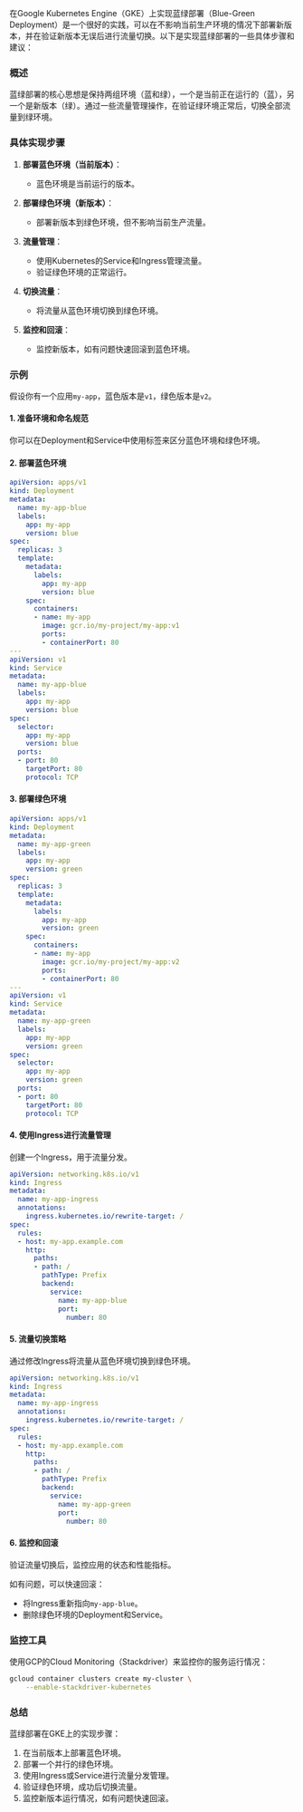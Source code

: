 在Google Kubernetes Engine（GKE）上实现蓝绿部署（Blue-Green Deployment）是一个很好的实践，可以在不影响当前生产环境的情况下部署新版本，并在验证新版本无误后进行流量切换。以下是实现蓝绿部署的一些具体步骤和建议：

### 概述

蓝绿部署的核心思想是保持两组环境（蓝和绿），一个是当前正在运行的（蓝），另一个是新版本（绿）。通过一些流量管理操作，在验证绿环境正常后，切换全部流量到绿环境。

### 具体实现步骤

1. **部署蓝色环境（当前版本）**：
   - 蓝色环境是当前运行的版本。

2. **部署绿色环境（新版本）**：
   - 部署新版本到绿色环境，但不影响当前生产流量。

3. **流量管理**：
   - 使用Kubernetes的Service和Ingress管理流量。
   - 验证绿色环境的正常运行。

4. **切换流量**：
   - 将流量从蓝色环境切换到绿色环境。

5. **监控和回滚**：
   - 监控新版本，如有问题快速回滚到蓝色环境。

### 示例

假设你有一个应用`my-app`，蓝色版本是`v1`，绿色版本是`v2`。

#### 1. 准备环境和命名规范

你可以在Deployment和Service中使用标签来区分蓝色环境和绿色环境。

#### 2. 部署蓝色环境

```yaml
apiVersion: apps/v1
kind: Deployment
metadata:
  name: my-app-blue
  labels:
    app: my-app
    version: blue
spec:
  replicas: 3
  template:
    metadata:
      labels:
        app: my-app
        version: blue
    spec:
      containers:
      - name: my-app
        image: gcr.io/my-project/my-app:v1
        ports:
        - containerPort: 80
---
apiVersion: v1
kind: Service
metadata:
  name: my-app-blue
  labels:
    app: my-app
    version: blue
spec:
  selector:
    app: my-app
    version: blue
  ports:
  - port: 80
    targetPort: 80
    protocol: TCP
```

#### 3. 部署绿色环境

```yaml
apiVersion: apps/v1
kind: Deployment
metadata:
  name: my-app-green
  labels:
    app: my-app
    version: green
spec:
  replicas: 3
  template:
    metadata:
      labels:
        app: my-app
        version: green
    spec:
      containers:
      - name: my-app
        image: gcr.io/my-project/my-app:v2
        ports:
        - containerPort: 80
---
apiVersion: v1
kind: Service
metadata:
  name: my-app-green
  labels:
    app: my-app
    version: green
spec:
  selector:
    app: my-app
    version: green
  ports:
  - port: 80
    targetPort: 80
    protocol: TCP
```

#### 4. 使用Ingress进行流量管理

创建一个Ingress，用于流量分发。

```yaml
apiVersion: networking.k8s.io/v1
kind: Ingress
metadata:
  name: my-app-ingress
  annotations:
    ingress.kubernetes.io/rewrite-target: /
spec:
  rules:
  - host: my-app.example.com
    http:
      paths:
      - path: /
        pathType: Prefix
        backend:
          service:
            name: my-app-blue
            port:
              number: 80
```

#### 5. 流量切换策略

通过修改Ingress将流量从蓝色环境切换到绿色环境。

```yaml
apiVersion: networking.k8s.io/v1
kind: Ingress
metadata:
  name: my-app-ingress
  annotations:
    ingress.kubernetes.io/rewrite-target: /
spec:
  rules:
  - host: my-app.example.com
    http:
      paths:
      - path: /
        pathType: Prefix
        backend:
          service:
            name: my-app-green
            port:
              number: 80
```

#### 6. 监控和回滚

验证流量切换后，监控应用的状态和性能指标。 

如有问题，可以快速回滚：

- 将Ingress重新指向`my-app-blue`。
- 删除绿色环境的Deployment和Service。

### 监控工具

使用GCP的Cloud Monitoring（Stackdriver）来监控你的服务运行情况：

```sh
gcloud container clusters create my-cluster \
    --enable-stackdriver-kubernetes
```

### 总结

蓝绿部署在GKE上的实现步骤：

1. 在当前版本上部署蓝色环境。
2. 部署一个并行的绿色环境。
3. 使用Ingress或Service进行流量分发管理。
4. 验证绿色环境，成功后切换流量。
5. 监控新版本运行情况，如有问题快速回滚。

